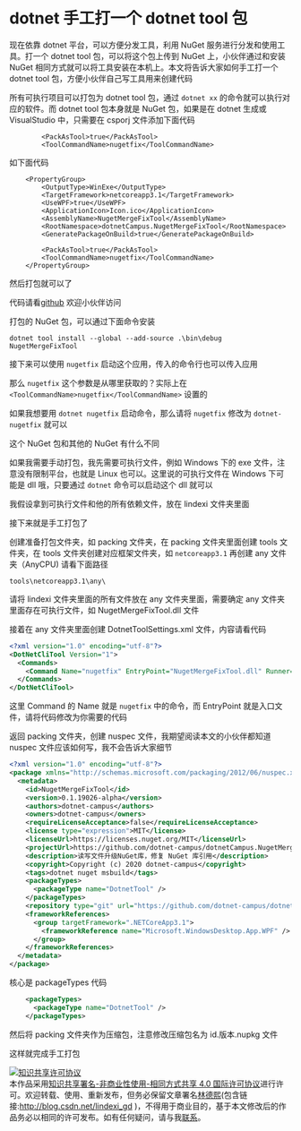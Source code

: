 
# dotnet 手工打一个 dotnet tool 包

现在依靠 dotnet 平台，可以方便分发工具，利用 NuGet 服务进行分发和使用工具。打一个 dotnet tool 包，可以将这个包上传到 NuGet 上，小伙伴通过和安装 NuGet 相同方式就可以将工具安装在本机上。本文将告诉大家如何手工打一个 dotnet tool 包，方便小伙伴自己写工具用来创建代码

<!--more-->


<!-- CreateTime:2020/2/18 17:56:53 -->


<!-- 标签: NuGet,dotnet,dotnettool -->

所有可执行项目可以打包为 dotnet tool 包，通过 `dotnet xx` 的命令就可以执行对应的软件。而 dotnet tool 包本身就是 NuGet 包，如果是在 dotnet 生成或 VisualStudio 中，只需要在 csporj 文件添加下面代码

```
        <PackAsTool>true</PackAsTool>
        <ToolCommandName>nugetfix</ToolCommandName>
```

如下面代码

```
    <PropertyGroup>
        <OutputType>WinExe</OutputType>
        <TargetFramework>netcoreapp3.1</TargetFramework>
        <UseWPF>true</UseWPF>
        <ApplicationIcon>Icon.ico</ApplicationIcon>
        <AssemblyName>NugetMergeFixTool</AssemblyName>
        <RootNamespace>dotnetCampus.NugetMergeFixTool</RootNamespace>
        <GeneratePackageOnBuild>true</GeneratePackageOnBuild>

        <PackAsTool>true</PackAsTool>
        <ToolCommandName>nugetfix</ToolCommandName>
    </PropertyGroup>
```

然后打包就可以了

代码请看[github](https://github.com/dotnet-campus/dotnetCampus.NugetMergeFixTool/blob/59916d4985a7ccb89bde81c3e4e8ff9962642cc8/dotnetCampus.NugetMergeFixTool/dotnetCampus.NugetMergeFixTool.csproj) 欢迎小伙伴访问

打包的 NuGet 包，可以通过下面命令安装

```
dotnet tool install --global --add-source .\bin\debug NugetMergeFixTool
```

接下来可以使用 `nugetfix` 启动这个应用，传入的命令行也可以传入应用

那么 `nugetfix` 这个参数是从哪里获取的？实际上在 `<ToolCommandName>nugetfix</ToolCommandName>` 设置的

如果我想要用 `dotnet nugetfix` 启动命令，那么请将 `nugetfix` 修改为 `dotnet-nugetfix` 就可以

这个 NuGet 包和其他的 NuGet 有什么不同

如果我需要手动打包，我先需要可执行文件，例如 Windows 下的 exe 文件，注意没有限制平台，也就是 Linux 也可以。这里说的可执行文件在 Windows 下可能是 dll 哦，只要通过 `dotnet` 命令可以启动这个 dll 就可以

我假设拿到可执行文件和他的所有依赖文件，放在 lindexi 文件夹里面

接下来就是手工打包了

创建准备打包文件夹，如 packing 文件夹，在 packing 文件夹里面创建 tools 文件夹，在 tools 文件夹创建对应框架文件夹，如 `netcoreapp3.1` 再创建 any 文件夹（AnyCPU) 请看下面路径

```
tools\netcoreapp3.1\any\
```

请将 lindexi 文件夹里面的所有文件放在 any 文件夹里面，需要确定 any 文件夹里面存在可执行文件，如 NugetMergeFixTool.dll 文件

接着在 any 文件夹里面创建 DotnetToolSettings.xml 文件，内容请看代码

```xml
<?xml version="1.0" encoding="utf-8"?>
<DotNetCliTool Version="1">
  <Commands>
    <Command Name="nugetfix" EntryPoint="NugetMergeFixTool.dll" Runner="dotnet" />
  </Commands>
</DotNetCliTool>
```

这里 Command 的 Name 就是 `nugetfix` 中的命令，而 EntryPoint 就是入口文件，请将代码修改为你需要的代码

返回 packing 文件夹，创建 nuspec 文件，我期望阅读本文的小伙伴都知道 nuspec 文件应该如何写，我不会告诉大家细节

```xml
<?xml version="1.0" encoding="utf-8"?>
<package xmlns="http://schemas.microsoft.com/packaging/2012/06/nuspec.xsd">
  <metadata>
    <id>NugetMergeFixTool</id>
    <version>0.1.19026-alpha</version>
    <authors>dotnet-campus</authors>
    <owners>dotnet-campus</owners>
    <requireLicenseAcceptance>false</requireLicenseAcceptance>
    <license type="expression">MIT</license>
    <licenseUrl>https://licenses.nuget.org/MIT</licenseUrl>
    <projectUrl>https://github.com/dotnet-campus/dotnetCampus.NugetMergeFixTool</projectUrl>
    <description>读写文件升级NuGet库，修复 NuGet 库引用</description>
    <copyright>Copyright (c) 2020 dotnet-campus</copyright>
    <tags>dotnet nuget msbuild</tags>
    <packageTypes>
      <packageType name="DotnetTool" />
    </packageTypes>
    <repository type="git" url="https://github.com/dotnet-campus/dotnetCampus.NugetMergeFixTool.git" />
    <frameworkReferences>
      <group targetFramework=".NETCoreApp3.1">
        <frameworkReference name="Microsoft.WindowsDesktop.App.WPF" />
      </group>
    </frameworkReferences>
  </metadata>
</package>
```

核心是 packageTypes 代码

```xml
    <packageTypes>
      <packageType name="DotnetTool" />
    </packageTypes>
```

然后将 packing 文件夹作为压缩包，注意修改压缩包名为 id.版本.nupkg 文件

这样就完成手工打包





<a rel="license" href="http://creativecommons.org/licenses/by-nc-sa/4.0/"><img alt="知识共享许可协议" style="border-width:0" src="https://licensebuttons.net/l/by-nc-sa/4.0/88x31.png" /></a><br />本作品采用<a rel="license" href="http://creativecommons.org/licenses/by-nc-sa/4.0/">知识共享署名-非商业性使用-相同方式共享 4.0 国际许可协议</a>进行许可。欢迎转载、使用、重新发布，但务必保留文章署名[林德熙](http://blog.csdn.net/lindexi_gd)(包含链接:http://blog.csdn.net/lindexi_gd )，不得用于商业目的，基于本文修改后的作品务必以相同的许可发布。如有任何疑问，请与我[联系](mailto:lindexi_gd@163.com)。